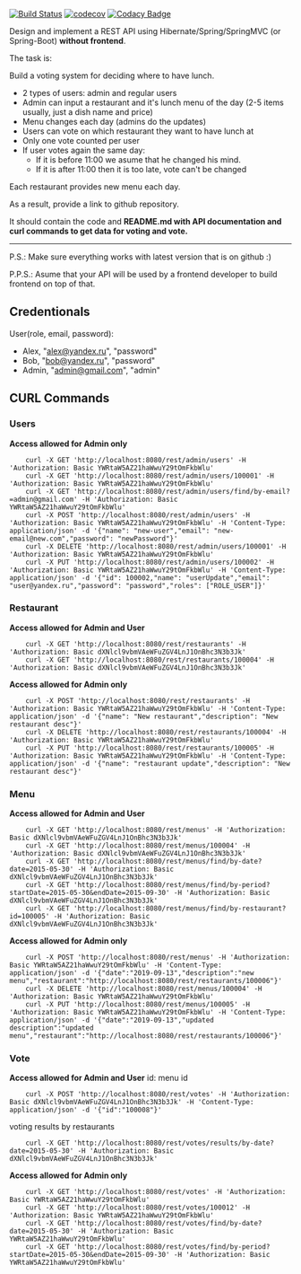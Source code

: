 [![Build Status](https://travis-ci.org/a11exe/lunch-voting.svg?branch=master)](https://travis-ci.org/a11exe/lunch-voting)
[![codecov](https://codecov.io/gh/a11exe/lunch-voting/branch/master/graph/badge.svg)](https://codecov.io/gh/a11exe/lunch-voting)
[![Codacy Badge](https://api.codacy.com/project/badge/Grade/58745f4f85674746838a857fdd7e2014)](https://www.codacy.com/manual/a11exe/lunch-voting?utm_source=github.com&amp;utm_medium=referral&amp;utm_content=a11exe/lunch-voting&amp;utm_campaign=Badge_Grade)

Design and implement a REST API using Hibernate/Spring/SpringMVC (or Spring-Boot) **without frontend**.

The task is:

Build a voting system for deciding where to have lunch.

 * 2 types of users: admin and regular users
 * Admin can input a restaurant and it's lunch menu of the day (2-5 items usually, just a dish name and price)
 * Menu changes each day (admins do the updates)
 * Users can vote on which restaurant they want to have lunch at
 * Only one vote counted per user
 * If user votes again the same day:
    - If it is before 11:00 we asume that he changed his mind.
    - If it is after 11:00 then it is too late, vote can't be changed

Each restaurant provides new menu each day.

As a result, provide a link to github repository.

It should contain the code and **README.md with API documentation and curl commands to get data for voting and vote.**

-----------------------------
P.S.: Make sure everything works with latest version that is on github :)

P.P.S.: Asume that your API will be used by a frontend developer to build frontend on top of that.

## Credentionals
User(role, email, password):

+ Alex, "alex@yandex.ru", "password"
+ Bob, "bob@yandex.ru", "password"
+ Admin, "admin@gmail.com", "admin"

## CURL Commands

### Users
**Access allowed for Admin only**

        curl -X GET 'http://localhost:8080/rest/admin/users' -H 'Authorization: Basic YWRtaW5AZ21haWwuY29tOmFkbWlu'
        curl -X GET 'http://localhost:8080/rest/admin/users/100001' -H 'Authorization: Basic YWRtaW5AZ21haWwuY29tOmFkbWlu'
        curl -X GET 'http://localhost:8080/rest/admin/users/find/by-email?=admin@gmail.com' -H 'Authorization: Basic YWRtaW5AZ21haWwuY29tOmFkbWlu'
        curl -X POST 'http://localhost:8080/rest/admin/users' -H 'Authorization: Basic YWRtaW5AZ21haWwuY29tOmFkbWlu' -H 'Content-Type: application/json' -d '{"name": "new-user","email": "new-email@new.com","password": "newPassword"}'
        curl -X DELETE 'http://localhost:8080/rest/admin/users/100001' -H 'Authorization: Basic YWRtaW5AZ21haWwuY29tOmFkbWlu'
        curl -X PUT 'http://localhost:8080/rest/admin/users/100002' -H 'Authorization: Basic YWRtaW5AZ21haWwuY29tOmFkbWlu' -H 'Content-Type: application/json' -d '{"id": 100002,"name": "userUpdate","email": "user@yandex.ru","password": "password","roles": ["ROLE_USER"]}'

### Restaurant
**Access allowed for Admin and User**
        
        curl -X GET 'http://localhost:8080/rest/restaurants' -H 'Authorization: Basic dXNlcl9vbmVAeWFuZGV4LnJ1OnBhc3N3b3Jk'
        curl -X GET 'http://localhost:8080/rest/restaurants/100004' -H 'Authorization: Basic dXNlcl9vbmVAeWFuZGV4LnJ1OnBhc3N3b3Jk'
**Access allowed for Admin only**

        curl -X POST 'http://localhost:8080/rest/restaurants' -H 'Authorization: Basic YWRtaW5AZ21haWwuY29tOmFkbWlu' -H 'Content-Type: application/json' -d '{"name": "New restaurant","description": "New restaurant desc"}'
        curl -X DELETE 'http://localhost:8080/rest/restaurants/100004' -H 'Authorization: Basic YWRtaW5AZ21haWwuY29tOmFkbWlu'
        curl -X PUT 'http://localhost:8080/rest/restaurants/100005' -H 'Authorization: Basic YWRtaW5AZ21haWwuY29tOmFkbWlu' -H 'Content-Type: application/json' -d '{"name": "restaurant update","description": "New restaurant desc"}'
        
### Menu
**Access allowed for Admin and User**
        
        curl -X GET 'http://localhost:8080/rest/menus' -H 'Authorization: Basic dXNlcl9vbmVAeWFuZGV4LnJ1OnBhc3N3b3Jk'
        curl -X GET 'http://localhost:8080/rest/menus/100004' -H 'Authorization: Basic dXNlcl9vbmVAeWFuZGV4LnJ1OnBhc3N3b3Jk'
        curl -X GET 'http://localhost:8080/rest/menus/find/by-date?date=2015-05-30' -H 'Authorization: Basic dXNlcl9vbmVAeWFuZGV4LnJ1OnBhc3N3b3Jk'
        curl -X GET 'http://localhost:8080/rest/menus/find/by-period?startDate=2015-05-30&endDate=2015-09-30' -H 'Authorization: Basic dXNlcl9vbmVAeWFuZGV4LnJ1OnBhc3N3b3Jk'
        curl -X GET 'http://localhost:8080/rest/menus/find/by-restaurant?id=100005' -H 'Authorization: Basic dXNlcl9vbmVAeWFuZGV4LnJ1OnBhc3N3b3Jk'
**Access allowed for Admin only**

        curl -X POST 'http://localhost:8080/rest/menus' -H 'Authorization: Basic YWRtaW5AZ21haWwuY29tOmFkbWlu' -H 'Content-Type: application/json' -d '{"date":"2019-09-13","description":"new menu","restaurant":"http://localhost:8080/rest/restaurants/100006"}'
        curl -X DELETE 'http://localhost:8080/rest/menus/100004' -H 'Authorization: Basic YWRtaW5AZ21haWwuY29tOmFkbWlu'
        curl -X PUT 'http://localhost:8080/rest/menus/100005' -H 'Authorization: Basic YWRtaW5AZ21haWwuY29tOmFkbWlu' -H 'Content-Type: application/json' -d '{"date":"2019-09-13","updated description":"updated menu","restaurant":"http://localhost:8080/rest/restaurants/100006"}'

### Vote

**Access allowed for Admin and User**
id: menu id
        
        curl -X POST 'http://localhost:8080/rest/votes' -H 'Authorization: Basic dXNlcl9vbmVAeWFuZGV4LnJ1OnBhc3N3b3Jk' -H 'Content-Type: application/json' -d '{"id":"100008"}'
        
voting results by restaurants 
        
        curl -X GET 'http://localhost:8080/rest/votes/results/by-date?date=2015-05-30' -H 'Authorization: Basic dXNlcl9vbmVAeWFuZGV4LnJ1OnBhc3N3b3Jk'
        
**Access allowed for Admin only**

        curl -X GET 'http://localhost:8080/rest/votes' -H 'Authorization: Basic YWRtaW5AZ21haWwuY29tOmFkbWlu'
        curl -X GET 'http://localhost:8080/rest/votes/100012' -H 'Authorization: Basic YWRtaW5AZ21haWwuY29tOmFkbWlu'
        curl -X GET 'http://localhost:8080/rest/votes/find/by-date?date=2015-05-30' -H 'Authorization: Basic YWRtaW5AZ21haWwuY29tOmFkbWlu'
        curl -X GET 'http://localhost:8080/rest/votes/find/by-period?startDate=2015-05-30&endDate=2015-09-30' -H 'Authorization: Basic YWRtaW5AZ21haWwuY29tOmFkbWlu'        
